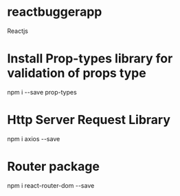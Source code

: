 # reactbuggerapp
Reactjs

# Install Prop-types library for validation of props type

npm i --save prop-types

# Http Server Request Library

npm i axios --save

# Router package

npm i react-router-dom --save

